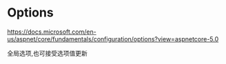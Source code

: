 # Options

https://docs.microsoft.com/en-us/aspnet/core/fundamentals/configuration/options?view=aspnetcore-5.0





全局选项,也可接受选项值更新